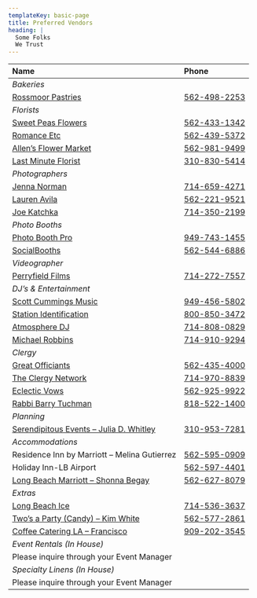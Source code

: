 ```yaml
---
templateKey: basic-page
title: Preferred Vendors
heading: |
  Some Folks
  We Trust
---
```



| Name     | Phone     |
| :------------- | :------------- |
| _Bakeries_ |
| [Rossmoor Pastries](http://www.RossmoorPastries.com) | [562-498-2253](tel:562-498-2253) |
| _Florists_ |
| [Sweet Peas Flowers](http://www.SweetPeasFlowersLB.com) | [562-433-1342](tel:562-433-1342) |
| [Romance Etc](http://www.Romance-Etc.com) | [562-439-5372](tel:562-439-5372) |
| [Allen’s Flower Market](http://www.AllensFlowerMarket.net) | [562-981-9499](tel:562-981-9499) |
| [Last Minute Florist](http://www.WhenYouThinkFlowers.com) | [310-830-5414](tel:310-830-5414) |
| _Photographers_ |
| [Jenna Norman](http://www.JennaNormanPhotography.com) | [714-659-4271](tel:714-659-4271)
| [Lauren Avila](http://www.LaurenAvila.com) | [562-221-9521](tel:562-221-9521) |
| [Joe Katchka](http://www.KatchMoments.com) | [714-350-2199](tel:714-350-2199) |
| _Photo Booths_ |
| [Photo Booth Pro](http://www.PhotoBoothPro.com) | [949-743-1455](tel:949-743-1455)|  
| [SocialBooths](http://www.SocialBooths.com) | [562-544-6886](tel:562-544-6886)|
| _Videographer_ |
| [Perryfield Films](http://www.PerryfieldFilms.com) | [714-272-7557](tel:714-272-7557)|
| _DJ’s & Entertainment_ |
| [Scott Cummings Music](http://www.ScottCummingsMusic.com) | [949-456-5802](tel:949-456-5802)|
| [Station Identification](http://www.StationIdentification.net) | [800-850-3472](tel:800-850-3472)|
| [Atmosphere DJ](http://www.AtmosphereDJ.com) | [714-808-0829](tel:714-808-0829)|
| [Michael Robbins](http://www.MikeRob.com) | [714-910-9294](tel:714-910-9294)|
| _Clergy_ |
| [Great Officiants](http://www.GreatOfficiants.com) | [562-435-4000](tel:562-435-4000)|
| [The Clergy Network](http://www.TheClergyNetwork.com)  | [714-970-8839](tel:714-970-8839)|
| [Eclectic Vows](http://www.EclecticVows.com) | [562-925-9922](tel:562-925-9922)|
| [Rabbi Barry Tuchman](http://www.WeddingsWithSpirit.net) | [818-522-1400](tel:818-522-1400)|
| _Planning_ |
| [Serendipitous Events – Julia D. Whitley](https://www.yelp.com/biz/serendipitous-events-by-julia-los-angeles) | [310-953-7281](tel:310-953-7281)|
| _Accommodations_ |
| Residence Inn by Marriott – Melina Gutierrez | [562-595-0909](tel:562-595-0909)|
| Holiday Inn-LB Airport | [562-597-4401](tel:562-597-4401)|
| [Long Beach Marriott – Shonna Begay](https://www.marriott.com/hotels/travel/lgblb-long-beach-marriott/) | [562-627-8079](tel:562-627-8079)|
| _Extras_ |
| [Long Beach Ice](http://www.LongBeachIce.com) | [714-536-3637](tel:714-536-3637)|
| [Two’s a Party (Candy) – Kim White](http://www.TwosAParty.com)  | [562-577-2861](tel:562-577-2861)|
| [Coffee Catering LA – Francisco](http://www.CoffeeCateringLA.com) | [909-202-3545](tel:909-202-3545)|
| _Event Rentals (In House)_ |
| Please inquire through your Event Manager |
| _Specialty Linens (In House)_ |
| Please inquire through your Event Manager |
